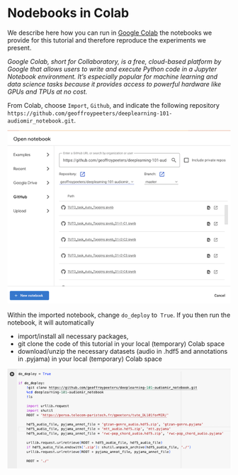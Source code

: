 # Nodebooks in Colab

We describe here how you can run in [Google Colab](https://colab.research.google.com/) the notebooks we provide for this tutorial and therefore reproduce the  experiments we present.

*Google Colab, short for Collaboratory, is a free, cloud-based platform by Google that allows users to write and execute Python code in a Jupyter Notebook environment. It’s especially popular for machine learning and data science tasks because it provides access to powerful hardware like GPUs and TPUs at no cost.*

From Colab, choose `Import`, `Github`, and indicate the following repository `https://github.com/geoffroypeeters/deeplearning-101-audiomir_notebook.git`.

![colab1](/images/colab_1.png)

Within the imported notebook, change `do_deploy` to` True`.
If you then run the notebook, it will automatically
- import/install all necessary packages,
- git clone the code of this tutorial in your local (temporary) Colab space
- download/unzip the necessary datasets (audio in .hdf5 and annotations in .pyjama) in your local (temporary) Colab space

![colab2](/images/colab_2.png)
